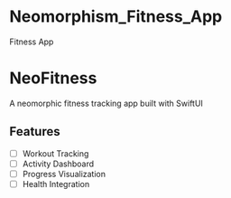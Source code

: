 # Neomorphism_Fitness_App
Fitness App


# NeoFitness
A neomorphic fitness tracking app built with SwiftUI

## Features
- [ ] Workout Tracking
- [ ] Activity Dashboard
- [ ] Progress Visualization
- [ ] Health Integration
